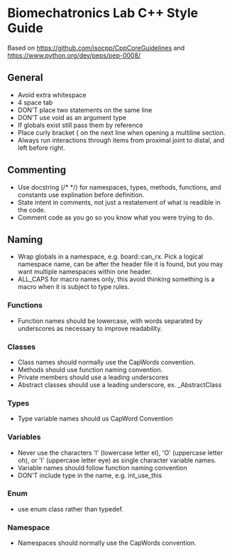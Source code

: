 # Biomechatronics Lab C++ Style Guide 
Based on https://github.com/isocpp/CppCoreGuidelines
and https://www.python.org/dev/peps/pep-0008/


## General 
- Avoid extra whitespace
- 4 space tab
- DON'T place two statements on the same line
- DON'T use void as an argument type
- If globals exist still pass them by reference
- Place curly bracket { on the next line when opening a multiline section.
- Always run interactions through items from proximal joint to distal, and left before right.


## Commenting
- Use docstring (/*  */) for namespaces, types, methods, functions, and constants use explination before definition.
- State intent in comments, not just a restatement of what is readible in the code.
- Comment code as you go so you know what you were trying to do.


## Naming
- Wrap globals in a namespace, e.g. board::can_rx.  Pick a logical namespace name, can be after the header file it is found, but you may want multiple namespaces within one header.
- ALL_CAPS for macro names only, this avoid thinking something is a macro when it is subject to type rules.

### Functions
- Function names should be lowercase, with words separated by underscores as necessary to improve readability.

### Classes
- Class names should normally use the CapWords convention.
- Methods should use function naming convention.
- Private members should use a leading underscores
- Abstract classes should use a leading underscore, ex. _AbstractClass 

### Types
- Type variable names should us CapWord Convention

### Variables
- Never use the characters 'l' (lowercase letter el), 'O' (uppercase letter oh), or 'I' (uppercase letter eye) as single character variable names.
- Variable names should follow function naming convention
- DON'T include type in the name, e.g. int_use_this

### Enum
- use enum class rather than typedef.

### Namespace
- Namespaces should normally use the CapWords convention.






